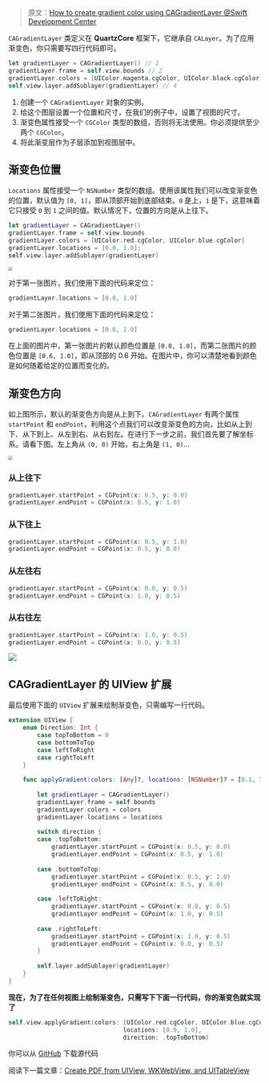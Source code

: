 > 原文：[How to create gradient color using CAGradientLayer @Swift Development Center](https://www.swiftdevcenter.com/how-to-create-gradient-color-using-cagradientlayer/)

`CAGradientLayer` 类定义在 **QuartzCore** 框架下，它继承自 `CALayer`。为了应用渐变色，你只需要写四行代码即可。

```swift
let gradientLayer = CAGradientLayer() // 1
gradientLayer.frame = self.view.bounds // 2
gradientLayer.colors = [UIColor.magenta.cgColor, UIColor.black.cgColor] // 3
self.view.layer.addSublayer(gradientLayer) // 4
```

1. 创建一个 `CAGradientLayer` 对象的实例。
2. 给这个图层设置一个位置和尺寸，在我们的例子中，设置了视图的尺寸。
3. 渐变色属性接受一个 `CGColor` 类型的数组，否则将无法使用。你必须提供至少两个 `CGColor`。
4. 将此渐变层作为子层添加到视图层中。


## 渐变色位置

`Locations` 属性接受一个 `NSNumber` 类型的数组。使用该属性我们可以改变渐变色的位置，默认值为 `[0, 1]`，即从顶部开始到底部结束。`0` 是上，`1` 是下，这意味着它只接受 `0` 到 `1` 之间的值。默认情况下，位置的方向是从上往下。

```swift
let gradientLayer = CAGradientLayer()
gradientLayer.frame = self.view.bounds
gradientLayer.colors = [UIColor.red.cgColor, UIColor.blue.cgColor]
gradientLayer.locations = [0.0, 1.0];
self.view.layer.addSublayer(gradientLayer)
```

<img src="https://www.swiftdevcenter.com/wp-content/uploads/2019/03/ColorLocation.jpg" style="zoom: 50%;" />

对于第一张图片，我们使用下面的代码来定位：
```swift
gradientLayer.locations = [0.0, 1.0]
```

对于第二张图片，我们使用下面的代码来定位：
```swift
gradientLayer.locations = [0.6, 1.0]
```

在上面的图片中，第一张图片的默认颜色位置是 `[0.0, 1.0]`，而第二张图片的颜色位置是 `[0.6, 1.0]`，即从顶部的 0.6 开始。在图片中，你可以清楚地看到颜色是如何随着给定的位置而变化的。



## 渐变色方向

如上图所示，默认的渐变色方向是从上到下。`CAGradientLayer` 有两个属性 `startPoint` 和 `endPoint`，利用这个点我们可以改变渐变色的方向，比如从上到下、从下到上、从左到右、从右到左。在进行下一步之前，我们首先要了解坐标系。请看下图。左上角从 `(0, 0)` 开始，右上角是 `(1, 0)`...

<img src="https://www.swiftdevcenter.com/wp-content/uploads/2019/03/newCoordinates.png" style="zoom:50%;" />


### 从上往下

```swift
gradientLayer.startPoint = CGPoint(x: 0.5, y: 0.0)
gradientLayer.endPoint = CGPoint(x: 0.5, y: 1.0)
```

### 从下往上

```swift
gradientLayer.startPoint = CGPoint(x: 0.5, y: 1.0)
gradientLayer.endPoint = CGPoint(x: 0.5, y: 0.0)
```

### 从左往右

```swift
gradientLayer.startPoint = CGPoint(x: 0.0, y: 0.5)
gradientLayer.endPoint = CGPoint(x: 1.0, y: 0.5)
```

### 从右往左

```swift
gradientLayer.startPoint = CGPoint(x: 1.0, y: 0.5)
gradientLayer.endPoint = CGPoint(x: 0.0, y: 0.5)
```

![](https://www.swiftdevcenter.com/wp-content/uploads/2019/03/GradientDirection.jpg)


## CAGradientLayer 的 UIView 扩展

最后使用下面的 `UIView` 扩展来绘制渐变色，只需编写一行代码。

```swift
extension UIView {
    enum Direction: Int {
        case topToBottom = 0
        case bottomToTop
        case leftToRight
        case rightToLeft
    }
    
    func applyGradient(colors: [Any]?, locations: [NSNumber]? = [0.1, 1.0], direction: Direction = .topToBottom) {
        
        let gradientLayer = CAGradientLayer()
        gradientLayer.frame = self.bounds
        gradientLayer.colors = colors
        gradientLayer.locations = locations
        
        switch direction {
        case .topToBottom:
            gradientLayer.startPoint = CGPoint(x: 0.5, y: 0.0)
            gradientLayer.endPoint = CGPoint(x: 0.5, y: 1.0)
            
        case .bottomToTop:
            gradientLayer.startPoint = CGPoint(x: 0.5, y: 1.0)
            gradientLayer.endPoint = CGPoint(x: 0.5, y: 0.0)
            
        case .leftToRight:
            gradientLayer.startPoint = CGPoint(x: 0.0, y: 0.5)
            gradientLayer.endPoint = CGPoint(x: 1.0, y: 0.5)
            
        case .rightToLeft:
            gradientLayer.startPoint = CGPoint(x: 1.0, y: 0.5)
            gradientLayer.endPoint = CGPoint(x: 0.0, y: 0.5)
        }
        
        self.layer.addSublayer(gradientLayer)
    }
}
```

**现在，为了在任何视图上绘制渐变色，只需写下下面一行代码，你的渐变色就实现了**

```swift
self.view.applyGradient(colors: [UIColor.red.cgColor, UIColor.blue.cgColor],
                                locations: [0.0, 1.0],
                                direction: .topToBottom)
```

你可以从 [GitHub](https://github.com/swiftdevcenter/GradientColorExample/tree/master/GradientColorExample/GradientColorExample) 下载源代码

阅读下一篇文章：[Create PDF from UIView, WKWebView, and UITableView](https://www.swiftdevcenter.com/create-pdf-from-uiview-wkwebview-and-uitableview/)

